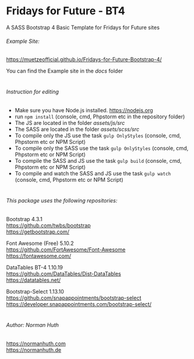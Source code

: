 # Fridays for Future - BT4
A SASS Bootstrap 4 Basic Template for Fridays for Future sites


###### Example Site:  
https://muetzeofficial.github.io/Fridays-for-Future-Bootstrap-4/

You can find the Example site in the _docs_ folder
#
###### Instruction for editing
* Make sure you have Node.js installed. https://nodejs.org
* run `npm install` (console, cmd, Phpstorm etc in the repository folder)
* The JS are located in the folder _assets/js/src_
* The SASS are located in the folder _assets/scss/src_
* To compile only the JS use the task `gulp OnlyStyles` (console, cmd, Phpstorm etc or NPM Script)
* To compile only the SASS use the task `gulp OnlyStyles` (console, cmd, Phpstorm etc or NPM Script)
* To compile the SASS and JS use the task `gulp build` (console, cmd, Phpstorm etc or NPM Script)
* To compile and watch the SASS and JS use the task `gulp watch` (console, cmd, Phpstorm etc or NPM Script)
#
###### This package uses the following repositories:
Bootstrap 4.3.1  
https://github.com/twbs/bootstrap   
https://getbootstrap.com/ 

Font Awesome (Free) 5.10.2  
https://github.com/FortAwesome/Font-Awesome  
https://fontawesome.com/

DataTables BT-4 1.10.19  
https://github.com/DataTables/Dist-DataTables  
https://datatables.net/

Bootstrap-Select 1.13.10  
https://github.com/snapappointments/bootstrap-select
https://developer.snapappointments.com/bootstrap-select/
#
###### Author: Norman Huth  
https://normanhuth.com  
https://normanhuth.de
